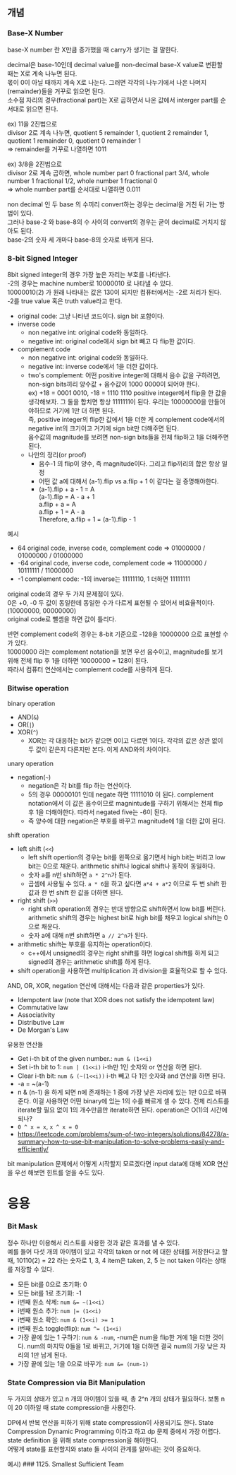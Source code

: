 ## 개념

### Base-X Number

base-X number 란 X만큼 증가했을 때 carry가 생기는 걸 말한다.   

decimal은 base-10인데 decimal value를 non-decimal base-X value로 변환할 때는 X로 계속 나누면 된다.   
몫이 0이 아닐 때까지 계속 X로 나눈다. 그러면 각각의 나누기에서 나온 나머지(remainder)들을 거꾸로 읽으면 된다.   
소수점 자리의 경우(fractional part)는 X로 곱하면서 나온 값에서 interger part를 순서대로 읽으면 된다.    

ex) 11을 2진법으로    
divisor 2로 계속 나누면, quotient 5 remainder 1, quotient 2 remainder 1, quotient 1 remainder 0, quotient 0 remainder 1   
=>  remainder를 거꾸로 나열하면 1011   

ex) 3/8을 2진법으로    
divisor 2로 계속 곱하면, whole number part 0 fractional part 3/4, whole number 1 fractional 1/2, whole number 1 fractional 0   
=> whole number part를 순서대로 나열하면 0.011

non decimal 인 두 base 의 수끼리 convert하는 경우는 decimal을 거친 뒤 가는 방법이 있다.   
그러나 base-2 와 base-8의 수 사이의 convert의 경우는 굳이 decimal로 거치지 않아도 된다.   
base-2의 숫자 세 개마다 base-8의 숫자로 바뀌게 된다.


### 8-bit Signed Integer

8bit signed integer의 경우 가장 높은 자리는 부호를 나타낸다.   
-2의 경우는 machine number로 10000010 로 나타낼 수 있다.   
10000010(2) 가 원래 나타내는 값은 130이 되지만 컴퓨터에서는 -2로 처리가 된다. -2를 true value 혹은 truth value라고 한다.   

- original code: 그냥 나타낸 코드이다. sign bit 포함이다.
- inverse code
   - non negative int: original code와 동일하다.
   - negative int: original code에서 sign bit 빼고 다 flip한 값이다.
- complement code
   - non negative int: original code와 동일하다. 
   - negative int: inverse code에서 1을 더한 값이다. 
   - two's complement: 어떤 positive integer에 대해서 음수 값을 구하려면, non-sign bits끼리 양수값 + 음수값이 1000 0000이 되어야 한다.   
   ex) +18 = 0001 0010, -18 = 1110 1110
   positive integer에서 flip을 한 값을 생각해보자. 그 둘을 합치면 항상 1111111이 된다. 우리는 10000000을 만들어야하므로 거기에 1만 더 하면 된다.    
   즉, positive integer의 flip한 값에서 1을 더한 게 complement code에서의 negative int의 크기이고 거기에 
   sign bit만 더해주면 된다.   
   음수값의 magnitude를 보려면 non-sign bits들을 전체 flip하고 1을 더해주면 된다.
   - 나만의 정리(or proof)
      - 음수-1 의 flip이 양수, 즉 magnitude이다. 그리고 flip끼리의 합은 항상 일정
      - 어떤 값 a에 대해서 (a-1).flip vs a.flip + 1 이 같다는 걸 증명해야한다.
      - (a-1).flip + a - 1 = A    
      (a-1).flip = A - a + 1    
      a.flip + a = A    
      a.flip + 1 = A - a    
      Therefore, a.flip + 1 = (a-1).flip - 1

예시

- 64 original code, inverse code, complement code => 01000000 / 01000000 / 01000000
- -64 original code, inverse code, complement code => 11000000 / 10111111 / 11000000
- -1 complement code: -1의 inverse는 11111110, 1 더하면 11111111

original code의 경우 두 가지 문제점이 있다.   
0은 +0, -0 두 값이 동일한데 동일한 수가 다르게 표현될 수 있어서 비효율적이다.(10000000, 00000000)    
original code로 뺄셈을 하면 값이 틀리다.   

반면 complement code의 경우는 8-bit 기준으로 -128을 10000000 으로 표현할 수가 있다.   
10000000 라는 complement notation을 보면 우선 음수이고, magnitude를 보기 위해 전체 flip 후 1을 더하면 10000000 = 128이 된다.    
따라서 컴퓨터 연산에서는 complement code를 사용하게 된다.









### Bitwise operation

binary operation
- AND(`&`)
- OR(`|`)
- XOR(`^`)
   - XOR는 각 대응하는 bit가 같으면 0이고 다르면 1이다. 각각의 값은 상관 없이 두 값이 같은지 다른지만 본다. 이게 AND와의 차이이다.   

unary operation
- negation(`~`)
   - negation은 각 bit를 flip 하는 연산이다.    
   - 5의 경우 00000101 인데 negate 하면 11111010 이 된다. 
   complement notation에서 이 값은 음수이므로 magnintude를 구하기 위해서는 전체 flip 후 1을 더해야한다. 따라서 negated five는 -6이 된다.  
   - 즉 양수에 대한 negation은 부호를 바꾸고 magnitude에 1을 더한 값이 된다.   

shift operation
- left shift (`<<`)
   - left shift opertion의 경우는 bit를 왼쪽으로 옮기면서 high bit는 버리고 low bit는 0으로 채운다. arithmetic shift나 logical shift나 동작이 동일하다.   
   - 숫자 a를 n번 shift하면 `a * 2^n`가 된다.
   - 곱셈에 사용될 수 있다. `a * 6`을 하고 싶다면 `a*4 + a*2` 이므로 두 번 shift 한 값과 한 번 shift 한 값을 더하면 된다.
- right shift (`>>`)
   - right shift operation의 경우는 반대 방향으로 shift하면서 low bit를 버린다. arithmetic shift의 경우는 highest bit로 high bit를 채우고 logical shift는 0으로 채운다. 
   - 숫자 a에 대해 n번 shift하면 `a // 2^n`가 된다.
- arithmetic shift는 부호를 유지하는 operation이다.   
   - c++에서 unsigned의 경우는 right shift를 하면 logical shift를 하게 되고 signed의 경우는 arithmetic shift를 하게 된다.   
- shift operation을 사용하면 multiplication 과 division을 효율적으로 할 수 있다.   



AND, OR, XOR, negation 연산에 대해서는 다음과 같은 properties가 있다.   
- Idempotent law (note that XOR does not satisfy the idempotent law)
- Commutative law
- Associativity
- Distributive Law
- De Morgan's Law

유용한 연산들
- Get i-th bit of the given number.: `num & (1<<i)`
- Set i-th bit to 1: `num | (1<<i)`  i-th만 1인 숫자와 or 연산을 하면 된다.
- Clear i-th bit: `num & (~(1<<i))` i-th 빼고 다 1인 숫자와 and 연산을 하면 된다.
- -a = ~(a-1)
- n & (n-1) 을 하게 되면 n에 존재하는 1 중에 가장 낮은 자리에 있는 1만 0으로 바꿔준다. 이걸 사용하면 어떤 binary에 있는 1의 수를 빠르게 셀 수 있다. 전체 리스트를 iterate할 필요 없이 1의 개수만큼만 iterate하면 된다. 
operation은 O(1)의 시간에 되나?
- `0 ^ x = x`, `x ^ x = 0` 
- https://leetcode.com/problems/sum-of-two-integers/solutions/84278/a-summary-how-to-use-bit-manipulation-to-solve-problems-easily-and-efficiently/


bit manipulation 문제에서 어떻게 시작할지 모르겠다면 input data에 대해 XOR 연산을 우선 해보면 힌트를 얻을 수도 있다.











# 응용

### Bit Mask

정수 하나만 이용해서 리스트를 사용한 것과 같은 효과를 낼 수 있다.     
예를 들어 다섯 개의 아이템이 있고 각각의 taken or not 에 대한 상태를 저장한다고 할 때, 10110(2) = 22 라는 숫자로 1, 3, 4 item은 taken, 2, 5 는 not taken 이라는 상태를 저장할 수 있다.    

- 모든 bit를 0으로 초기화: 0
- 모든 bit를 1로 초기화: -1
- i번째 원소 삭제: `num &= ~(1<<i)`
- i번째 원소 추가: `num |= (1<<i)`
- i번째 원소 확인: `num & (1<<i) >= 1`
- i번째 원소 toggle(flip): `num ^= (1<<i)`
- 가장 끝에 있는 1 구하기: `num & -num`, -num은 num을 flip한 거에 1을 더한 것이다. 
num의 마지막 0들을 1로 바뀌고, 거기에 1을 더하면 결국 num의 가장 낮은 자리의 1만 남게 된다. 
- 가장 끝에 있는 1을 0으로 바꾸기: `num &= (num-1)`






### State Compression via Bit Manipulation


두 가지의 상태가 있고 n 개의 아이템이 있을 때, 총 2^n 개의 상태가 필요하다. 보통 n이 20 이하일 때 state compression을 사용한다.   

DP에서 반복 연산을 피하기 위해 state compression이 사용되기도 한다. State Compression Dynamic Programming 이라고 하고 dp 문제 중에서 가장 어렵다.   
state definition 을 위해 state compression을 해야한다.   
어떻게 state를 표현할지와 state 들 사이의 관계를 알아내는 것이 중요하다.   

예시) ### 1125. Smallest Sufficient Team


